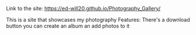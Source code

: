 Link to the site:  https://ed-will20.github.io/Photography_Gallery/

This is a site that showcases my photography
Features:
There's a download button
you can create an album an add photos to it
